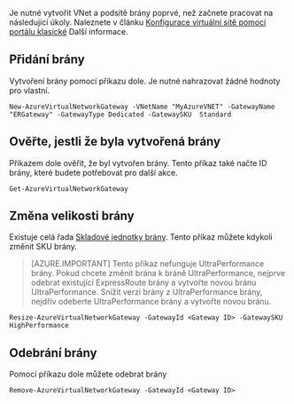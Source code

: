 Je nutné vytvořit VNet a podsítě brány poprvé, než začnete pracovat na následující úkoly. Naleznete v článku [Konfigurace virtuální sítě pomocí portálu klasické](../articles/expressroute/expressroute-howto-vnet-portal-classic.md) Další informace.   

## <a name="add-a-gateway"></a>Přidání brány

Vytvoření brány pomocí příkazu dole. Je nutné nahrazovat žádné hodnoty pro vlastní.

    New-AzureVirtualNetworkGateway -VNetName "MyAzureVNET" -GatewayName "ERGateway" -GatewayType Dedicated -GatewaySKU  Standard

## <a name="verify-the-gateway-was-created"></a>Ověřte, jestli že byla vytvořená brány

Příkazem dole ověřit, že byl vytvořen brány. Tento příkaz také načte ID brány, které budete potřebovat pro další akce.

    Get-AzureVirtualNetworkGateway

## <a name="resize-a-gateway"></a>Změna velikosti brány

Existuje celá řada [Skladové jednotky brány](../articles/expressroute/expressroute-about-virtual-network-gateways.md). Tento příkaz můžete kdykoli změnit SKU brány.

>[AZURE.IMPORTANT] Tento příkaz nefunguje UltraPerformance brány. Pokud chcete změnit brána k bráně UltraPerformance, nejprve odebrat existující ExpressRoute brány a vytvořte novou bránu UltraPerformance. Snížit verzi brány z UltraPerformance brány, nejdřív odeberte UltraPerformance brány a vytvořte novou bránu. 

    Resize-AzureVirtualNetworkGateway -GatewayId <Gateway ID> -GatewaySKU HighPerformance

## <a name="remove-a-gateway"></a>Odebrání brány

Pomocí příkazu dole můžete odebrat brány

    Remove-AzureVirtualNetworkGateway -GatewayId <Gateway ID>
